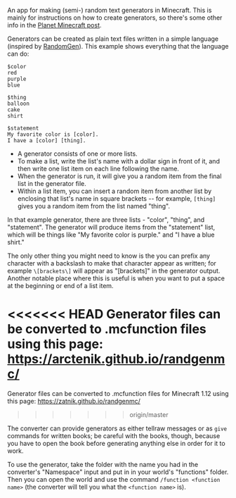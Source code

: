 An app for making (semi-) random text generators in Minecraft. This is mainly for instructions on how to create generators, so there's some other info in the [Planet Minecraft post](https://www.planetminecraft.com/mod/text-generation-using-functions/).

Generators can be created as plain text files written in a simple language (inspired by [RandomGen](http://orteil.dashnet.org/randomgen/)). This example shows everything that the language can do:

```
$color
red
purple
blue

$thing
balloon
cake
shirt

$statement
My favorite color is [color].
I have a [color] [thing].
```

- A generator consists of one or more lists.
- To make a list, write the list's name with a dollar sign in front of it, and then write one list item on each line following the name.
- When the generator is run, it will give you a random item from the final list in the generator file.
- Within a list item, you can insert a random item from another list by enclosing that list's name in square brackets -- for example, `[thing]` gives you a random item from the list named "thing".

In that example generator, there are three lists - "color", "thing", and "statement". The generator will produce items from the "statement" list, which will be things like "My favorite color is purple." and "I have a blue shirt."

The only other thing you might need to know is the you can prefix any character with a backslash to make that character appear as written; for example `\[brackets\]` will appear as "[brackets]" in the generator output. Another notable place where this is useful is when you want to put a space at the beginning or end of a list item.

<<<<<<< HEAD
Generator files can be converted to .mcfunction files using this page: https://arctenik.github.io/randgenmc/
=======
Generator files can be converted to .mcfunction files for Minecraft 1.12 using this page: https://zatnik.github.io/randgenmc/
>>>>>>> origin/master

The converter can provide generators as either tellraw messages or as `give` commands for written books; be careful with the books, though, because you have to open the book before generating anything else in order for it to work.

To use the generator, take the folder with the name you had in the converter's "Namespace" input and put in in your world's "functions" folder. Then you can open the world and use the command `/function <function name>` (the converter will tell you what the `<function name>` is).

